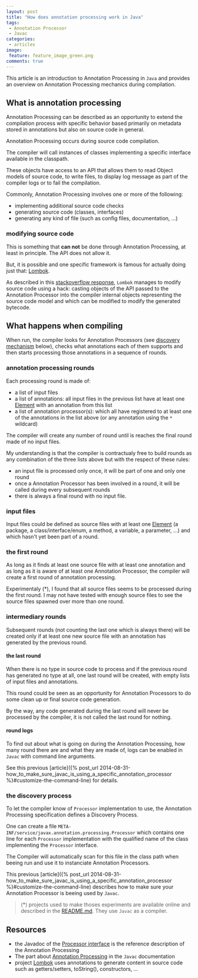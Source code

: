 ```yaml
---
layout: post
title: "How does annotation processing work in Java"
tags:
 - Annotation Processor
 - Javac
categories:
 - articles
image:
 feature: feature_image_green.png
comments: true
---
```


This article is an introduction to Annotation Processing in ```Java``` and provides an overview on Annotation Processing mechanics during compilation.


## What is annotation processing

Annotation Processing can be described as an opportunity to extend the compilation process with specific behavior based primarily on metadata stored in annotations but also on source code in general.

Annotation Processing occurs during source code compilation.

The compiler will call instances of classes implementing a specific interface available in the classpath.

These objects have access to an API that allows them to read Object models of source code, to write files, to display log message as part of the compiler logs or to fail the compilation.

Commonly, Annotation Processing involves one or more of the following:

* implementing additional source code checks
* generating source code (classes, interfaces)
* generating any kind of file (such as config files, documentation, ...)

### modifying source code

This is something that **can not** be done through Annotation Processing, at least in principle. The API does not allow it.

But, it is possible and one specific framework is famous for actually doing just that: [Lombok](http://projectlombok.org).

As described in this [stackoverflow response](http://stackoverflow.com/questions/6107197/how-does-lombok-work/6108573#6108573), ```Lombok``` manages to modify source code using a hack: casting objects of the API passed to the Annotation Processor into the compiler internal objects representing the source code model and which can be modified to modify the generated bytecode.

## What happens when compiling

When run, the compiler looks for Annotation Processors (see [discovery mechanism](#the-discovery-process) below), checks what annotations each of them supports and then starts processing those annotations in a sequence of rounds.

### annotation processing rounds

Each processing round is made of:

* a list of input files
* a list of annotations: all input files in the previous list have at least one [Element](http://docs.oracle.com/javase/7/docs/api/javax/lang/model/element/Element.html) with an annotation from this list
* a list of annotation processor(s): which all have registered to at least one of the annotations in the list above (or any annotation using the ```*``` wildcard)

The compiler will create any number of round until is reaches the final round made of no input files.

My understanding is that the compiler is contractualy free to build rounds as any combination of the three lists above but with the respect of these rules:

* an input file is processed only once, it will be part of one and only one round
* once a Annotation Processor has been involved in a round, it will be called during every subsequent rounds
* there is always a final round with no input file.

### input files

Input files could be defined as source files with at least one [Element](http://docs.oracle.com/javase/7/docs/api/javax/lang/model/element/Element.html) (a package, a class/interface/enum, a method, a variable, a parameter, ...) and which hasn't yet been part of a round.

### the first round

As long as it finds at least one source file with at least one annotation and as long as it is aware of at least one Annotation Processor, the compiler will create a first round of annotation processing.

Experimentaly (*), I found that all source files seems to be processed during the first round. I may not have tested with enough source files to see the 
source files spawned over more than one round.

### intermediary rounds

Subsequent rounds (not counting the last one which is always there) will be created only if at least one new source file with an annotation has generated by the previous round.

#### the last round

When there is no type in source code to process and if the previous round has generated no type at all, one last round will be created, with empty lists of input files and annotations.

This round could be seen as an opportunity for Annotation Processors to do some clean up or final source code generation.

By the way, any code generated during the last round will never be processed by the compiler, it is not called the last round for nothing.

#### round logs

To find out about what is going on during the Annotation Processing, how many round there are and what they are made of, logs can be enabled in ```Javac``` with command line arguments.

See this previous [article]({% post_url 2014-08-31-how_to_make_sure_javac_is_using_a_specific_annotation_processor %}#customize-the-command-line) for details.

### the discovery process

To let the compiler know of ```Processor``` implementation to use, the Annotation Processing specification defines a Discovery Process.

One can create a file ```META-INF/service/javax.annotation.processing.Processor``` which contains one line for each ```Processor``` implementation with the qualified name of the class implementing the ```Processor``` interface.

The Compiler will automatically scan for this file in the class path when beeing run and use it to instanciate Annotation Processors.

This previous [article]({% post_url 2014-08-31-how_to_make_sure_javac_is_using_a_specific_annotation_processor %}#customize-the-command-line) describes how to make sure your Annotation Processor is beeing used by ```Javac```.

> (*) projects used to make thoses experiments are available online and described in the [README.md](https://github.com/lesaint/annotation-processing-explained#experimentations-on-annotation-processing). They use ```Javac``` as a compiler.

## Resources

* the Javadoc of the [Processor interface](http://docs.oracle.com/javase/7/docs/api/javax/annotation/processing/Processor.html) is the reference description of the Annotation Processing
* The part about [Annotation Processing](http://docs.oracle.com/javase/7/docs/technotes/tools/windows/javac.html#processing) in the ```Javac``` documentation
* project [Lombok](http://projectlombok.org) uses annotations to generate content in source code such as getters/setters, toString(), constructors, ...
